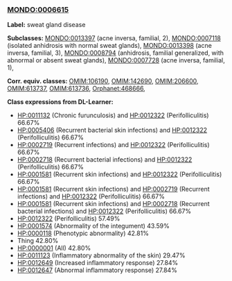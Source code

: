 
### [MONDO:0006615](http://purl.obolibrary.org/obo/MONDO_0006615)
**Label:** sweat gland disease

**Subclasses:** [MONDO:0013397](http://purl.obolibrary.org/obo/MONDO_0013397) (acne inversa, familial, 2), [MONDO:0007118](http://purl.obolibrary.org/obo/MONDO_0007118) (isolated anhidrosis with normal sweat glands), [MONDO:0013398](http://purl.obolibrary.org/obo/MONDO_0013398) (acne inversa, familial, 3), [MONDO:0008794](http://purl.obolibrary.org/obo/MONDO_0008794) (anhidrosis, familial generalized, with abnormal or absent sweat glands), [MONDO:0007728](http://purl.obolibrary.org/obo/MONDO_0007728) (acne inversa, familial, 1), 

**Corr. equiv. classes:** [OMIM:106190](http://purl.obolibrary.org/obo/OMIM_106190), [OMIM:142690](http://purl.obolibrary.org/obo/OMIM_142690), [OMIM:206600](http://purl.obolibrary.org/obo/OMIM_206600), [OMIM:613737](http://purl.obolibrary.org/obo/OMIM_613737), [OMIM:613736](http://purl.obolibrary.org/obo/OMIM_613736), [Orphanet:468666](http://www.orpha.net/ORDO/Orphanet_468666), 

**Class expressions from DL-Learner:**

- [HP:0011132](http://purl.obolibrary.org/obo/HP_0011132) (Chronic furunculosis) and [HP:0012322](http://purl.obolibrary.org/obo/HP_0012322) (Perifolliculitis) 66.67%
- [HP:0005406](http://purl.obolibrary.org/obo/HP_0005406) (Recurrent bacterial skin infections) and [HP:0012322](http://purl.obolibrary.org/obo/HP_0012322) (Perifolliculitis) 66.67%
- [HP:0002719](http://purl.obolibrary.org/obo/HP_0002719) (Recurrent infections) and [HP:0012322](http://purl.obolibrary.org/obo/HP_0012322) (Perifolliculitis) 66.67%
- [HP:0002718](http://purl.obolibrary.org/obo/HP_0002718) (Recurrent bacterial infections) and [HP:0012322](http://purl.obolibrary.org/obo/HP_0012322) (Perifolliculitis) 66.67%
- [HP:0001581](http://purl.obolibrary.org/obo/HP_0001581) (Recurrent skin infections) and [HP:0012322](http://purl.obolibrary.org/obo/HP_0012322) (Perifolliculitis) 66.67%
- [HP:0001581](http://purl.obolibrary.org/obo/HP_0001581) (Recurrent skin infections) and [HP:0002719](http://purl.obolibrary.org/obo/HP_0002719) (Recurrent infections) and [HP:0012322](http://purl.obolibrary.org/obo/HP_0012322) (Perifolliculitis) 66.67%
- [HP:0001581](http://purl.obolibrary.org/obo/HP_0001581) (Recurrent skin infections) and [HP:0002718](http://purl.obolibrary.org/obo/HP_0002718) (Recurrent bacterial infections) and [HP:0012322](http://purl.obolibrary.org/obo/HP_0012322) (Perifolliculitis) 66.67%
- [HP:0012322](http://purl.obolibrary.org/obo/HP_0012322) (Perifolliculitis) 57.49%
- [HP:0001574](http://purl.obolibrary.org/obo/HP_0001574) (Abnormality of the integument) 43.59%
- [HP:0000118](http://purl.obolibrary.org/obo/HP_0000118) (Phenotypic abnormality) 42.81%
- Thing 42.80%
- [HP:0000001](http://purl.obolibrary.org/obo/HP_0000001) (All) 42.80%
- [HP:0011123](http://purl.obolibrary.org/obo/HP_0011123) (Inflammatory abnormality of the skin) 29.47%
- [HP:0012649](http://purl.obolibrary.org/obo/HP_0012649) (Increased inflammatory response) 27.84%
- [HP:0012647](http://purl.obolibrary.org/obo/HP_0012647) (Abnormal inflammatory response) 27.84%



